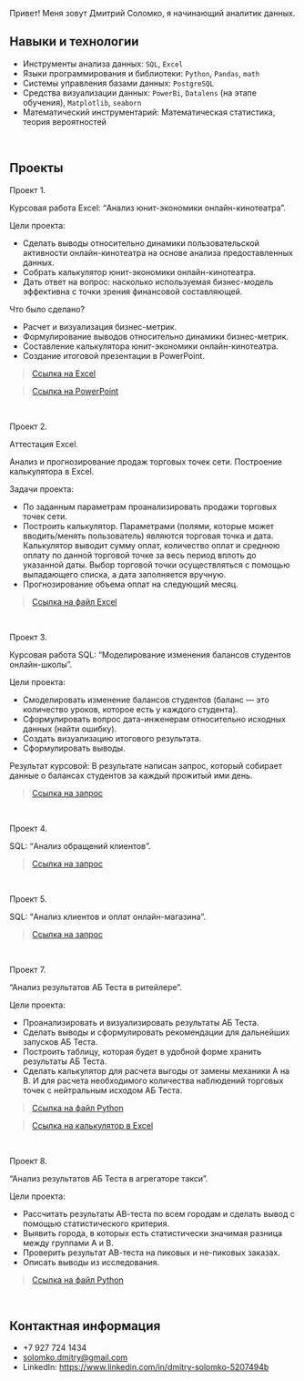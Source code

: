 Привет!
Меня зовут Дмитрий Соломко, я начинающий аналитик данных.
<br>

## Навыки и технологии
- Инструменты анализа данных: ``SQL``, ``Excel``
- Языки программирования и библиотеки: ``Python``, ``Pandas``, ``math``
- Системы управления базами данных: ``PostgreSQL``
- Средства визуализации данных: ``PowerBi``, ``Datalens`` (на этапе обучения), ``Matplotlib``, ``seaborn``
- Математический инструментарий: Математическая статистика, теория вероятностей
<br>

## Проекты
Проект 1.

Курсовая работа Excel: “Анализ юнит-экономики онлайн-кинотеатра”.

Цели проекта:
- Сделать выводы относительно динамики пользовательской активности онлайн-кинотеатра на основе анализа предоставленных данных.
- Собрать калькулятор юнит-экономики онлайн-кинотеатра.
- Дать ответ на вопрос: насколько используемая бизнес-модель эффективна с точки зрения финансовой составляющей.

Что было сделано?
- Расчет и визуализация бизнес-метрик.
- Формулирование выводов относительно динамики бизнес-метрик.
- Составление калькулятора юнит-экономики онлайн-кинотеатра.
- Создание итоговой презентации в PowerPoint.


> <a href="https://github.com/Dmitry1110011/DA-repository/blob/main/%D0%9A%D1%83%D1%80%D1%81%D0%BE%D0%B2%D0%BE%D0%B9%20%D0%BF%D1%80%D0%BE%D0%B5%D0%BA%D1%82%20Excel.xlsx">Ссылка на Excel </a>

> <a href="https://github.com/Dmitry1110011/DA-repository/blob/main/%D0%9F%D1%80%D0%B5%D0%B7%D0%B5%D0%BD%D1%82%D0%B0%D1%86%D0%B8%D1%8F.pptx">Ссылка на PowerPoint </a>
<br>

Проект 2.

Аттестация Excel.

Анализ и прогнозирование продаж торговых точек сети. Построение калькулятора в Excel.

Задачи проекта:
- По заданным параметрам проанализировать продажи торговых точек сети.
- Построить калькулятор. Параметрами (полями, которые может вводить/менять пользователь) являются торговая точка и дата.
Калькулятор выводит сумму оплат, количество оплат и среднюю оплату по данной торговой точке за весь период вплоть до указанной даты.
Выбор торговой точки осуществляться с помощью выпадающего списка, а дата заполняется вручную.
- Прогнозирование объема оплат на следующий месяц.

> <a href="https://github.com/Dmitry1110011/DA-repository/blob/main/%D0%A4%D0%B8%D0%BD%D0%B0%D0%BB%D1%8C%D0%BD%D0%B0%D1%8F%20%D0%BF%D0%B5%D1%80%D0%B2%D0%B8%D1%87%D0%BD%D0%B0%D1%8F%20%D0%B0%D1%82%D1%82%D0%B5%D1%81%D1%82%D0%B0%D1%86%D0%B8%D1%8F.%20%D0%92%D0%B0%D1%80%D0%B8%D0%B0%D0%BD%D1%82%201.%20Excel.xlsx">Ссылка на файл Excel </a>

<br>

Проект 3.

Курсовая работа SQL: “Моделирование изменения балансов студентов онлайн-школы”.

Цели проекта:
- Смоделировать изменение балансов студентов (баланс — это количество уроков, которое есть у каждого студента).
- Сформулировать вопрос дата-инженерам относительно исходных данных (найти ошибку).
- Создать визуализацию итогового результата.
- Сформулировать выводы.

Результат курсовой:
В результате написан запрос, который собирает данные о балансах студентов за каждый прожитый ими день.

> <a href="https://github.com/Dmitry1110011/DA-repository/blob/main/%D0%9A%D1%83%D1%80%D1%81%D0%BE%D0%B2%D0%B0%D1%8F%20%D1%80%D0%B0%D0%B1%D0%BE%D1%82%D0%B0%20SQL.txt">Ссылка на запрос </a>

<br> 

Проект 4.

SQL: “Анализ обращений клиентов”.

> <a href="https://github.com/Dmitry1110011/DA-repository/blob/main/SQL.%20%D0%90%D0%BD%D0%B0%D0%BB%D0%B8%D0%B7%20%D0%BE%D0%B1%D1%80%D0%B0%D1%89%D0%B5%D0%BD%D0%B8%D0%B9%20%D0%BA%D0%BB%D0%B8%D0%B5%D0%BD%D1%82%D0%BE%D0%B2.txt">Ссылка на запрос </a>

<br>

Проект 5.

SQL: “Анализ клиентов и оплат онлайн-магазина”.

> <a href="https://github.com/Dmitry1110011/DA-repository/blob/main/SQL.%20%D0%90%D0%BD%D0%B0%D0%BB%D0%B8%D0%B7%20%D0%BA%D0%BB%D0%B8%D0%B5%D0%BD%D1%82%D0%BE%D0%B2%20%D0%B8%20%D0%BE%D0%BF%D0%BB%D0%B0%D1%82%20%D0%BE%D0%BD%D0%BB%D0%B0%D0%B9%D0%BD-%D0%BC%D0%B0%D0%B3%D0%B0%D0%B7%D0%B8%D0%BD%D0%B0.txt">Ссылка на запрос </a>

<br>

Проект 7.

“Анализ результатов АБ Теста в ритейлере”.

Цели проекта:
- Проанализировать и визуализировать результаты АБ Теста.
- Сделать выводы и сформулировать рекомендации для дальнейших запусков АБ Теста.
- Построить таблицу, которая будет в удобной форме хранить результаты АБ Теста.
- Сделать калькулятор для расчета выгоды от замены механики A на B. И для расчета необходимого количества наблюдений торговых точек с нейтральным исходом АБ Теста.

> <a href="https://github.com/Dmitry1110011/DA-repository/blob/main/%D0%94%D0%B8%D0%BF%D0%BB%D0%BE%D0%BC.ipynb">Ссылка на файл Python </a>

> <a href="https://github.com/Dmitry1110011/DA-repository/blob/main/%D0%9A%D0%B0%D0%BB%D1%8C%D0%BA%D1%83%D0%BB%D1%8F%D1%82%D0%BE%D1%80.xlsx">Ссылка на калькулятор в Excel </a>

<br>

Проект 8.

“Анализ результатов АБ Теста в агрегаторе такси”.

Цели проекта:
- Рассчитать результаты АВ-теста по всем городам и сделать вывод с помощью статистического критерия.
- Выявить города, в которых есть статистически значимая разница между группами А и В.
- Проверить результат АВ-теста на пиковых и не-пиковых заказах.
- Описать выводы из исследования.

> <a href="https://github.com/Dmitry1110011/DA-repository/blob/main/Python.ipynb">Ссылка на файл Python </a>

<br>

## Контактная информация
- +7 927 724 1434
- solomko.dmitry@gmail.com
- LinkedIn: https://www.linkedin.com/in/dmitry-solomko-5207494b
